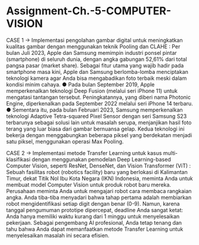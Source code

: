 # Assignment-Ch.-5-COMPUTER-VISION

CASE 1 -> Implementasi pengolahan gambar digital untuk meningkatkan kualitas gambar dengan
menggunakan teknik Pooling dan CLAHE :
Per bulan Juli 2023, Apple dan Samsung memimpin industri ponsel pintar (smartphone) di seluruh
dunia, dengan angka gabungan 52,61% dari total pangsa pasar (market share). Sebagai fitur utama
yang wajib hadir pada smartphone masa kini, Apple dan Samsung berlomba-lomba menciptakan
teknologi kamera agar Anda bisa mengabadikan foto terbaik meski dalam kondisi minim cahaya.
● Pada bulan September 2019, Apple memperkenalkan teknologi Deep Fusion (melalui seri
iPhone 11) untuk mengatasi tantangan tersebut. Peningkatannya, yang diberi nama Photonic
Engine, diperkenalkan pada September 2022 melalui seri iPhone 14 terbaru.
● Sementara itu, pada bulan Februari 2023, Samsung memperkenalkan teknologi Adaptive
Tetra-squared Pixel Sensor dengan seri Samsung S23 terbarunya sebagai solusi lain untuk
masalah serupa, menjanjikan hasil foto terang yang luar biasa dari gambar bernuansa gelap.
Kedua teknologi ini bekerja dengan menggabungkan beberapa piksel yang berdekatan menjadi satu
piksel, menggunakan operasi Max Pooling.


CASE 2 -> Implementasi metode Transfer Learning untuk kasus multi-klasifikasi dengan menggunakan
pemodelan Deep Learning-based Computer Vision, seperti ResNet, DenseNet, dan Vision
Transformer (ViT) :
Sebuah fasilitas robot (robotics facility) baru yang berlokasi di Kalimantan Timur, dekat Titik Nol Ibu
Kota Negara (IKN) Indonesia, meminta Anda untuk membuat model Computer Vision untuk produk
robot baru mereka. Perusahaan meminta Anda untuk mengajari robot cara membaca rangkaian
angka. Anda tiba-tiba menyadari bahwa tahap pertama adalah membiarkan robot mengidentifikasi
setiap digit dengan benar (0-9). Namun, karena tanggal pengumuman prototipe dipercepat,
deadline Anda sangat ketat: Anda hanya memiliki waktu kurang dari 1 minggu untuk menyelesaikan
pekerjaan. Sebagai pengembang AI profesional, Anda tetap tenang dan tahu bahwa Anda dapat
memanfaatkan metode Transfer Learning untuk menyelesaikan masalah ini secara efisien.

